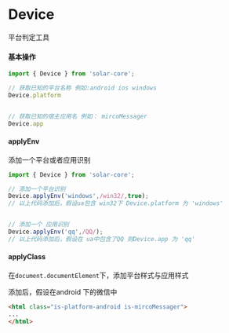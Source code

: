 # Device

平台判定工具

#### 基本操作

```js
import { Device } from 'solar-core';

// 获取已知的平台名称 例如:android ios windows
Device.platform


// 获取已知的宿主应用名 例如： mircoMessager
Device.app 

```

#### applyEnv

添加一个平台或者应用识别

```js
import { Device } from 'solar-core';

// 添加一个平台识别
Device.applyEnv('windows',/win32/,true);
// 以上代码添加后，假设ua包含 win32下 Device.platform 为 'windows'


// 添加一个 应用识别
Device.applyEnv('qq',/QQ/);
// 以上代码添加后，假设在 ua中包含了QQ 则Device.app 为 'qq'

```

#### applyClass

在`document.documentElement`下，添加平台样式与应用样式

添加后，假设在android 下的微信中

```html
<html class="is-platform-android is-mircoMessager">
...
</html>
```